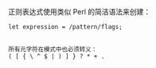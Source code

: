 正则表达式使用类似 Perl 的简洁语法来创建：

```
let expression = /pattern/flags;


所有元字符在模式中也必须转义：
( [ { \ ^ $ | ) ] } ? * + . 
```

